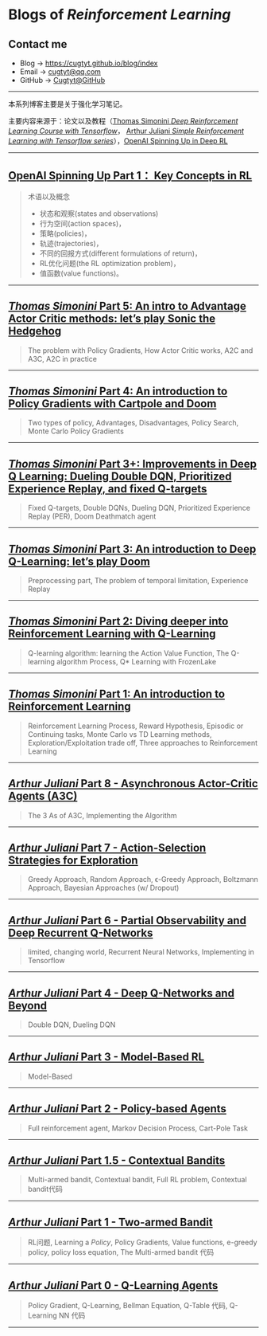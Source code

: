# **Blogs of *Reinforcement Learning***

## Contact me

* Blog -> <https://cugtyt.github.io/blog/index>
* Email -> <cugtyt@qq.com>
* GitHub -> [Cugtyt@GitHub](https://github.com/Cugtyt)

---

本系列博客主要是关于强化学习笔记。

主要内容来源于：论文以及教程（[Thomas Simonini *Deep Reinforcement Learning Course with Tensorflow*](https://github.com/simoninithomas/Deep_reinforcement_learning_Course)， [Arthur Juliani *Simple Reinforcement Learning with Tensorflow series*](https://github.com/awjuliani/DeepRL-Agents)），[OpenAI Spinning Up in Deep RL](https://spinningup.openai.com/en/latest/index.html)

---

## [**OpenAI Spinning Up Part 1： Key Concepts in RL**](https://cugtyt.github.io/blog/rl-notes/20190114)

> 术语以及概念
> * 状态和观察(states and observations)
> * 行为空间(action spaces)，
> * 策略(policies)，
> * 轨迹(trajectories)，
> * 不同的回报方式(different formulations of return)，
> * RL优化问题(the RL optimization problem)，
> * 值函数(value functions)。

---

## [***Thomas Simonini* Part 5: An intro to Advantage Actor Critic methods: let’s play Sonic the Hedgehog**](https://cugtyt.github.io/blog/rl-notes/201808011642)

> The problem with Policy Gradients, How Actor Critic works, A2C and A3C, A2C in practice

---

## [***Thomas Simonini* Part 4: An introduction to Policy Gradients with Cartpole and Doom**](https://cugtyt.github.io/blog/rl-notes/201807311544)

> Two types of policy, Advantages, Disadvantages, Policy Search, Monte Carlo Policy Gradients

---

## [***Thomas Simonini* Part 3+: Improvements in Deep Q Learning: Dueling Double DQN, Prioritized Experience Replay, and fixed Q-targets**](https://cugtyt.github.io/blog/rl-notes/201807201658)

> Fixed Q-targets, Double DQNs, Dueling DQN, Prioritized Experience Replay (PER), Doom Deathmatch agent

---

## [***Thomas Simonini* Part 3: An introduction to Deep Q-Learning: let’s play Doom**](https://cugtyt.github.io/blog/rl-notes/201807201622)

> Preprocessing part, The problem of temporal limitation, Experience Replay

---

## [***Thomas Simonini* Part 2: Diving deeper into Reinforcement Learning with Q-Learning**](https://cugtyt.github.io/blog/rl-notes/201807201554)

> Q-learning algorithm: learning the Action Value Function, The Q-learning algorithm Process, Q* Learning with FrozenLake

---

## [***Thomas Simonini* Part 1: An introduction to Reinforcement Learning**](https://cugtyt.github.io/blog/rl-notes/201807201508)

> Reinforcement Learning Process, Reward Hypothesis, Episodic or Continuing tasks, Monte Carlo vs TD Learning methods, Exploration/Exploitation trade off, Three approaches to Reinforcement Learning

---

## [***Arthur Juliani* Part 8 - Asynchronous Actor-Critic Agents (A3C)**](https://cugtyt.github.io/blog/rl-notes/201807241747)

> The 3 As of A3C, Implementing the Algorithm

---

## [***Arthur Juliani* Part 7 - Action-Selection Strategies for Exploration**](https://cugtyt.github.io/blog/rl-notes/201807241704)

> Greedy Approach, Random Approach, ϵ-Greedy Approach, Boltzmann Approach, Bayesian Approaches (w/ Dropout)

---

## [***Arthur Juliani* Part 6 - Partial Observability and Deep Recurrent Q-Networks**](https://cugtyt.github.io/blog/rl-notes/201807231515)

> limited, changing world, Recurrent Neural Networks, Implementing in Tensorflow

---

## [***Arthur Juliani* Part 4 - Deep Q-Networks and Beyond**](https://cugtyt.github.io/blog/rl-notes/201807201324)

> Double DQN, Dueling DQN

---

## [***Arthur Juliani* Part 3 - Model-Based RL**](https://cugtyt.github.io/blog/rl-notes/201807201233)

> Model-Based

---

## [***Arthur Juliani* Part 2 - Policy-based Agents**](https://cugtyt.github.io/blog/rl-notes/201807201126)

> Full reinforcement agent, Markov Decision Process, Cart-Pole Task

---

## [***Arthur Juliani* Part 1.5 - Contextual Bandits**](https://cugtyt.github.io/blog/rl-notes/201807201055)

> Multi-armed bandit, Contextual bandit, Full RL problem, Contextual bandit代码

---

## [***Arthur Juliani* Part 1 - Two-armed Bandit**](https://cugtyt.github.io/blog/rl-notes/201807201027)

> RL问题, Learning a *Policy*, Policy Gradients, Value functions, e-greedy policy, policy loss equation, The Multi-armed bandit 代码

---

## [***Arthur Juliani* Part 0 - Q-Learning Agents**](https://cugtyt.github.io/blog/rl-notes/201807201023)

> Policy Gradient, Q-Learning, Bellman Equation, Q-Table 代码, Q-Learning NN 代码

---